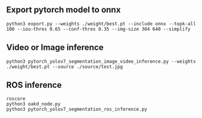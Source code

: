 ## Export pytorch model to onnx
```
python3 export.py --weights ./weight/best.pt --include onnx --topk-all 100 --iou-thres 0.65 --conf-thres 0.35 --img-size 384 640 --simplify
```

## Video or Image inference
```
python3 pytorch_yolov7_segmentation_image_video_inference.py --weights ./weight/best.pt --source ./source/test.jpg
```

## ROS inference
```
roscore
python3 oakd_node.py
python3 pytorch_yolov7_segmentation_ros_inference.py
```
